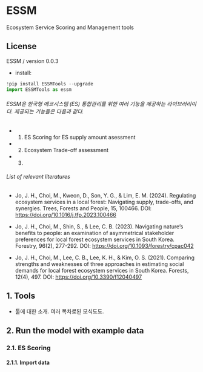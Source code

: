 # ESSM
Ecosystem Service Scoring and Management tools

## License
ESSM / version 0.0.3
- install:

```python
!pip install ESSMTools --upgrade
import ESSMTools as essm
```

###### ESSM은 한국형 에코시스템 (ES) 통합관리를 위한 여러 기능을 제공하는 라이브러리이다. 제공되는 기능들은 다음과 같다.

- 1) ES Scoring for ES supply amount asessment
- 2) Ecosystem Trade-off assessment
- 3) 


###### List of relevant literatures

- Jo, J. H., Choi, M., Kweon, D., Son, Y. G., & Lim, E. M. (2024). Regulating ecosystem services in a local forest: Navigating supply, trade-offs, and synergies. Trees, Forests and People, 15, 100466. DOI: https://doi.org/10.1016/j.tfp.2023.100466

- Jo, J. H., Choi, M., Shin, S., & Lee, C. B. (2023). Navigating nature’s benefits to people: an examination of asymmetrical stakeholder preferences for local forest ecosystem services in South Korea. Forestry, 96(2), 277-292. DOI: https://doi.org/10.1093/forestry/cpac042

- Jo, J. H., Choi, M., Lee, C. B., Lee, K. H., & Kim, O. S. (2021). Comparing strengths and weaknesses of three approaches in estimating social demands for local forest ecosystem services in South Korea. Forests, 12(4), 497. DOI: https://doi.org/10.3390/f12040497



## 1. Tools

- 툴에 대한 소개. 여러 목차로된 모식도도.


## 2. Run the model with example data



### 2.1. ES Scoring


#### 2.1.1. Import data